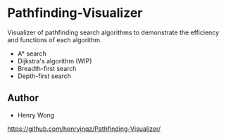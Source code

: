 # Pathfinding-Visualizer
Visualizer of pathfinding search algorithms to demonstrate the efficiency and functions of each algorithm.
- A* search
- Dijkstra's algorithm (WIP)
- Breadth-first search
- Depth-first search

## Author
- Henry Wong

https://github.com/henryinqz/Pathfinding-Visualizer/
